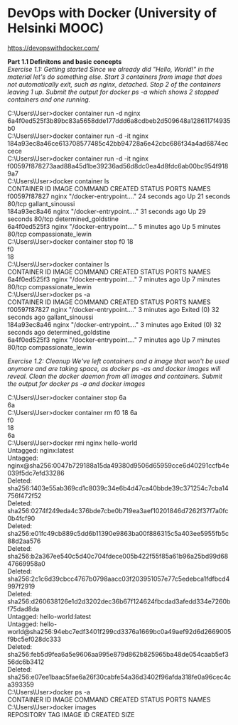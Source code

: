 # DevOps with Docker (University of Helsinki MOOC)
https://devopswithdocker.com/

**Part 1.1 Definitons and basic concepts**<br>
*Exercise 1.1: Getting started
Since we already did "Hello, World!" in the material let's do something else.
Start 3 containers from image that does not automatically exit, such as nginx, detached.
Stop 2 of the containers leaving 1 up.
Submit the output for docker ps -a which shows 2 stopped containers and one running.*

C:\Users\User>docker container run -d nginx<br>
6a4f0ed525f3b89bc83a5658dde177ddd6a8cdbeb2d509648a1286117f4935b0<br>
C:\Users\User>docker container run -d -it nginx<br>
184a93ec8a46ce613708577485c42bb94728a6e42cbc686f34a4ad6874eccece<br>
C:\Users\User>docker container run -d -it nginx<br>
f00597f878273aad88a45d1be39236ad56d8dc0ea4d8fdc6ab00bc954f9189a7<br>
C:\Users\User>docker container ls<br>
CONTAINER ID   IMAGE     COMMAND                  CREATED          STATUS          PORTS     NAMES<br>
f00597f87827   nginx     "/docker-entrypoint.…"   24 seconds ago   Up 21 seconds   80/tcp    gallant_sinoussi<br>
184a93ec8a46   nginx     "/docker-entrypoint.…"   31 seconds ago   Up 29 seconds   80/tcp    determined_goldstine<br>
6a4f0ed525f3   nginx     "/docker-entrypoint.…"   5 minutes ago    Up 5 minutes    80/tcp    compassionate_lewin<br>
C:\Users\User>docker container stop f0 18<br>
f0<br>
18<br>
C:\Users\User>docker container ls<br>
CONTAINER ID   IMAGE     COMMAND                  CREATED         STATUS         PORTS     NAMES<br>
6a4f0ed525f3   nginx     "/docker-entrypoint.…"   7 minutes ago   Up 7 minutes   80/tcp    compassionate_lewin<br>
C:\Users\User>docker ps -a<br>
CONTAINER ID   IMAGE                           COMMAND                  CREATED         STATUS                      PORTS     NAMES<br>
f00597f87827   nginx                           "/docker-entrypoint.…"   3 minutes ago   Exited (0) 32 seconds ago             gallant_sinoussi<br>
184a93ec8a46   nginx                           "/docker-entrypoint.…"   3 minutes ago   Exited (0) 32 seconds ago             determined_goldstine<br>
6a4f0ed525f3   nginx                           "/docker-entrypoint.…"   7 minutes ago   Up 7 minutes                80/tcp    compassionate_lewin<br>

*Exercise 1.2: Cleanup
We've left containers and a image that won't be used anymore and are taking space, as docker ps -as and docker images will reveal.
Clean the docker daemon from all images and containers.
Submit the output for docker ps -a and docker images*

C:\Users\User>docker container stop 6a<br>
6a<br>
C:\Users\User>docker container rm f0 18 6a<br>
f0<br>
18<br>
6a<br>
C:\Users\User>docker rmi nginx hello-world<br>
Untagged: nginx:latest<br>
Untagged: nginx@sha256:0047b729188a15da49380d9506d65959cce6d40291ccfb4e039f5dc7efd33286<br>
Deleted: sha256:1403e55ab369cd1c8039c34e6b4d47ca40bbde39c371254c7cba14756f472f52<br>
Deleted: sha256:0274f249eda4c376bde7cbe0b719ea3aef10201846d7262f37f7a0fc0b4fcf90<br>
Deleted: sha256:e01fc49cb889c5dd6b11390e9863ba00f886315c5a403ee5955fb5c88d2aa576<br>
Deleted: sha256:b2a367ee540c5d40c704fdece005b422f55f85a61b96a25bd99d6847669958a0<br>
Deleted: sha256:2c1c6d39cbcc4767b0798aacc03f203951057e77c5edebca1fdfbcd4997f2919<br>
Deleted: sha256:d260638126e1d2d3202dec36b67f124624fbcdad3afedd334e7260bf75dad8da<br>
Untagged: hello-world:latest<br>
Untagged: hello-world@sha256:94ebc7edf3401f299cd3376a1669bc0a49aef92d6d2669005f9bc5ef028dc333<br>
Deleted: sha256:feb5d9fea6a5e9606aa995e879d862b825965ba48de054caab5ef356dc6b3412<br>
Deleted: sha256:e07ee1baac5fae6a26f30cabfe54a36d3402f96afda318fe0a96cec4ca393359<br>
C:\Users\User>docker ps -a<br>
CONTAINER ID   IMAGE     COMMAND   CREATED   STATUS    PORTS     NAMES<br>
C:\Users\User>docker images<br>
REPOSITORY               TAG            IMAGE ID       CREATED       SIZE<br>

